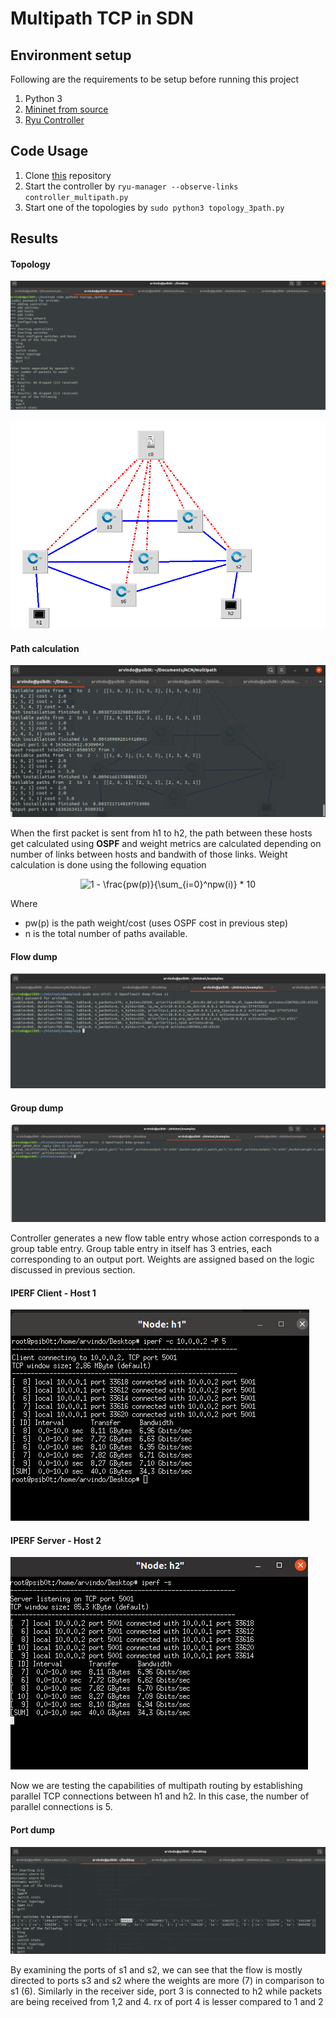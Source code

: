 

Multipath TCP in SDN
===

## Environment setup

Following are the requirements to be setup before running this project

1. Python 3
2. [Mininet from source](!http://mininet.org/download/)
3. [Ryu Controller](https://ryu.readthedocs.io/en/latest/getting_started.html)


Code Usage
---
1. Clone [this](https://github.com/PSIB0T/Multipath-Routing) repository
2. Start the controller by
`ryu-manager --observe-links controller_multipath.py`
3. Start one of the topologies by
`sudo python3 topology_3path.py`

Results
---

#### Topology

![Topology](https://github.com/PSIB0T/Multipath-Routing/blob/main/Screenshot/3path_topo.png?raw=true)

![Topology diagram](https://github.com/PSIB0T/Multipath-Routing/blob/main/Screenshot/topology_diagram.png?raw=true)

#### Path calculation 
![Controller](https://github.com/PSIB0T/Multipath-Routing/blob/main/Screenshot/controller.png?raw=true)

When the first packet is sent from h1 to h2, the path between these hosts get calculated using **OSPF** and weight metrics are calculated depending on number of links between hosts and bandwith of those links. 
Weight calculation is done using the following equation


<center>
<img src="https://latex.codecogs.com/png.image?\dpi{110}&space;1&space;-&space;\frac{pw(p)}{\sum_{i=0}^npw(i)}&space;*&space;10" title="1 - \frac{pw(p)}{\sum_{i=0}^npw(i)} * 10" />
</center>


Where
- pw\(p\) is the path weight/cost (uses OSPF cost in previous step)
- n is the total number of paths available.
#### Flow dump
![flow dump](https://github.com/PSIB0T/Multipath-Routing/blob/main/Screenshot/flow_dump_s1.png?raw=true)

#### Group dump
![group dump](https://github.com/PSIB0T/Multipath-Routing/blob/main/Screenshot/group_dump_s1.png?raw=true)

Controller generates a new flow table entry whose action corresponds to a group table entry. Group table entry in itself has 3 entries, each corresponding to an output port. Weights are assigned based on the logic discussed in previous section. 



#### IPERF Client - Host 1
![Host 1](https://github.com/PSIB0T/Multipath-Routing/blob/main/Screenshot/host1.png?raw=true)

#### IPERF Server - Host 2
![Host 2](https://github.com/PSIB0T/Multipath-Routing/blob/main/Screenshot/host2.png?raw=true)


Now we are testing the capabilities of multipath routing by establishing parallel TCP connections between h1 and h2. In this case, the number of parallel connections is 5. 


#### Port dump
![Run commands](https://github.com/PSIB0T/Multipath-Routing/blob/main/Screenshot/mininet_interface.png?raw=true)

By examining the ports of s1 and s2, we can see that the flow is mostly directed to ports s3 and s2 where the weights are more (7) in comparison to s1 (6). Similarly in the receiver side, port 3 is connected to h2 while packets are being received from 1,2 and 4. rx of port 4 is lesser compared to 1 and 2
